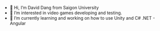 - 👋 Hi, I’m David Dang from Saigon University
- 👀 I’m interested in video games developing and testing.
- 🌱 I’m currently learning and working on how to use Unity and C# .NET - Angular

<!---
ddnv286/ddnv286 is a ✨ special ✨ repository because its `README.md` (this file) appears on your GitHub profile.
You can click the Preview link to take a look at your changes.
--->

